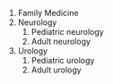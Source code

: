 1. Family Medicine
2. Neurology
    1. Pediatric neurology
    2. Adult neurology
3. Urology
    1. Pediatric urology
    2. Adult urology
